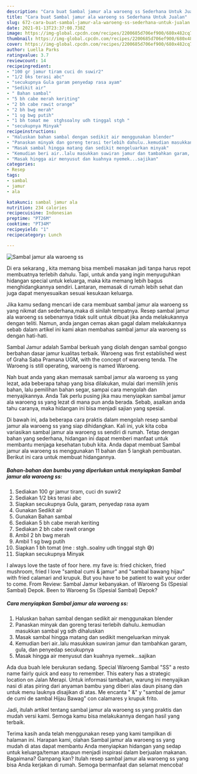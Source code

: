 ```yaml
---
description: "Cara buat Sambal jamur ala waroeng ss Sederhana Untuk Jualan"
title: "Cara buat Sambal jamur ala waroeng ss Sederhana Untuk Jualan"
slug: 672-cara-buat-sambal-jamur-ala-waroeng-ss-sederhana-untuk-jualan
date: 2021-01-13T23:37:08.738Z
image: https://img-global.cpcdn.com/recipes/2200685d706ef900/680x482cq70/sambal-jamur-ala-waroeng-ss-foto-resep-utama.jpg
thumbnail: https://img-global.cpcdn.com/recipes/2200685d706ef900/680x482cq70/sambal-jamur-ala-waroeng-ss-foto-resep-utama.jpg
cover: https://img-global.cpcdn.com/recipes/2200685d706ef900/680x482cq70/sambal-jamur-ala-waroeng-ss-foto-resep-utama.jpg
author: Luella Parks
ratingvalue: 3.7
reviewcount: 14
recipeingredient:
- "100 gr jamur tiram cuci dn suwir2"
- "1/2 bks terasi abc"
- "secukupnya Gula garam penyedap rasa ayam"
- "Sedikit air"
- " Bahan sambal"
- "5 bh cabe merah keriting"
- "2 bh cabe rawit orange"
- "2 bh bwg merah"
- "1 sg bwg putih"
- "1 bh tomat me  stghsoalny udh tinggal stgh "
- "secukupnya Minyak"
recipeinstructions:
- "Haluskan bahan sambal dengan sedikit air menggunakan blender"
- "Panaskan minyak dan goreng terasi terlebih dahulu..kemudian masukkan sambal yg sdh dihaluskan"
- "Masak sambal hingga matang dan sedikit mengeluarkan minyak"
- "Kemudian beri air..lalu masukkan suwiran jamur dan tambahkan garam, gula, dan penyedap secukupnya"
- "Masak hingga air menyusut dan kuahnya nyemek...sajikan"
categories:
- Resep
tags:
- sambal
- jamur
- ala

katakunci: sambal jamur ala 
nutrition: 234 calories
recipecuisine: Indonesian
preptime: "PT26M"
cooktime: "PT34M"
recipeyield: "1"
recipecategory: Lunch

---
```



![Sambal jamur ala waroeng ss](https://img-global.cpcdn.com/recipes/2200685d706ef900/680x482cq70/sambal-jamur-ala-waroeng-ss-foto-resep-utama.jpg)

Di era  sekarang , kita memang bisa membeli masakan jadi tanpa harus repot membuatnya terlebih dahulu. Tapi, untuk anda yang ingin menyuguhkan hidangan special untuk keluarga, maka kita memang lebih bagus menghidangkannya sendiri. Lantaran, memasak di rumah lebih sehat dan juga dapat menyesuaikan sesuai kesukaan keluarga.

Jika kamu sedang mencari ide cara membuat sambal jamur ala waroeng ss yang nikmat dan sederhana,maka di sinilah tempatnya. Resep sambal jamur ala waroeng ss  sebenarnya tidak sulit untuk dibuat jika anda melakukannya dengan teliti. Namun, anda jangan cemas akan gagal dalam melakukannya 
sebab dalam artikel ini kami akan membahas sambal jamur ala waroeng ss dengan hati-hati.  

Sambal Jamur adalah Sambal berkuah yang diolah dengan sambal gongso berbahan dasar jamur kualitas terbaik. Waroeng was first established west of Graha Saba Pramana UGM, with the concept of waroeng tenda. The Waroeng is still operating, waroeng is named Waroeng.

Nah buat anda yang akan memasak sambal jamur ala waroeng ss yang lezat, ada beberapa tahap yang bisa dilakukan, mulai dari memilih jenis bahan, lalu pemilihan bahan segar, sampai cara mengolah dan menyajikannya. Anda Tak perlu pusing jika mau menyiapkan sambal jamur ala waroeng ss yang lezat di mana pun anda berada. Sebab, asalkan anda  tahu caranya, maka hidangan ini bisa menjadi sajian yang spesial.

Di bawah ini, ada beberapa cara praktis  dalam mengolah resep sambal jamur ala waroeng ss yang siap dihidangkan. Kali ini, yuk kita coba variasikan sambal jamur ala waroeng ss sendiri di rumah. Tetap dengan bahan yang sederhana, hidangan ini dapat memberi manfaat untuk membantu menjaga kesehatan tubuh kita. Anda dapat membuat Sambal jamur ala waroeng ss menggunakan 11 bahan dan 5 langkah pembuatan. Berikut ini cara untuk membuat hidangannya.

<!--inarticleads1-->

##### Bahan-bahan dan bumbu yang diperlukan untuk menyiapkan Sambal jamur ala waroeng ss:

1. Sediakan 100 gr jamur tiram, cuci dn suwir2
1. Sediakan 1/2 bks terasi abc
1. Siapkan secukupnya Gula, garam, penyedap rasa ayam
1. Gunakan Sedikit air
1. Gunakan  Bahan sambal
1. Sediakan 5 bh cabe merah keriting
1. Sediakan 2 bh cabe rawit orange
1. Ambil 2 bh bwg merah
1. Ambil 1 sg bwg putih
1. Siapkan 1 bh tomat (me : stgh..soalny udh tinggal stgh 😅)
1. Siapkan secukupnya Minyak


I always love the taste of foor here. my fave is: fried chicken, fried mushroom, fried I love &#34;sambal cumi &amp; jamur&#34; and &#34;sambal bawang hijau&#34; with fried calamari and krupuk. But you have to be patient to wait your order to come. From Review: Sambal Jamur kebanyakan. of Waroeng Ss (Spesial Sambal) Depok. Been to Waroeng Ss (Spesial Sambal) Depok? 

<!--inarticleads2-->

##### Cara menyiapkan Sambal jamur ala waroeng ss:

1. Haluskan bahan sambal dengan sedikit air menggunakan blender
1. Panaskan minyak dan goreng terasi terlebih dahulu..kemudian masukkan sambal yg sdh dihaluskan
1. Masak sambal hingga matang dan sedikit mengeluarkan minyak
1. Kemudian beri air..lalu masukkan suwiran jamur dan tambahkan garam, gula, dan penyedap secukupnya
1. Masak hingga air menyusut dan kuahnya nyemek...sajikan


Ada dua buah lele berukuran sedang. Special Waroeng Sambal &#34;SS&#34; a resto name fairly quick and easy to remember. This eatery has a strategic location on Jalan Merapi. Untuk informasi tambahan, warung ini menyajikan nasi di atas piring dari anyaman bambu yang diberi alas daun pisang dan untuk menu lauknya disajikan di atas. Me encanta &#34; &amp;&#34; y &#34;sambal de jamur de cumi de sambal Hijau Bawag&#34; con calamares y krupuk frito. 

Jadi, itulah artikel tentang  sambal jamur ala waroeng ss  yang praktis dan mudah versi kami. Semoga kamu bisa melakukannya dengan hasil yang terbaik. 

Terima kasih anda telah menggunakan resep yang kami tampilkan di halaman ini. Harapan kami, olahan  Sambal jamur ala waroeng ss yang mudah di atas dapat membantu Anda menyiapkan hidangan yang sedap untuk keluarga/teman ataupun menjadi inspirasi dalam berjualan makanan. Bagaimana? Gampang kan? Itulah resep sambal jamur ala waroeng ss yang bisa Anda kerjakan di rumah. Semoga bermanfaat dan selamat mencoba!

